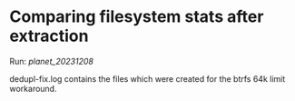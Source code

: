 # Comparing filesystem stats after extraction

Run: *planet_20231208*

dedupl-fix.log contains the files which were created for the btrfs 64k limit workaround.
